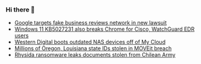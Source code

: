 ### Hi there 👋

<!--START_SECTION:feed-->
* [Google targets fake business reviews network in new lawsuit](https://www.bleepingcomputer.com/news/google/google-targets-fake-business-reviews-network-in-new-lawsuit/)
* [Windows 11 KB5027231 also breaks Chrome for Cisco, WatchGuard EDR users](https://www.bleepingcomputer.com/news/microsoft/windows-11-kb5027231-also-breaks-chrome-for-cisco-watchguard-edr-users/)
* [Western Digital boots outdated NAS devices off of My Cloud](https://www.bleepingcomputer.com/news/security/western-digital-boots-outdated-nas-devices-off-of-my-cloud/)
* [Millions of Oregon, Louisiana state IDs stolen in MOVEit breach](https://www.bleepingcomputer.com/news/security/millions-of-oregon-louisiana-state-ids-stolen-in-moveit-breach/)
* [Rhysida ransomware leaks documents stolen from Chilean Army](https://www.bleepingcomputer.com/news/security/rhysida-ransomware-leaks-documents-stolen-from-chilean-army/)
<!--END_SECTION:feed-->

<!--
**frankenk/frankenk** is a ✨ _special_ ✨ repository because its `README.md` (this file) appears on your GitHub profile.

Here are some ideas to get you started:

- 🔭 I’m currently working on ...
- 🌱 I’m currently learning ...
- 👯 I’m looking to collaborate on ...
- 🤔 I’m looking for help with ...
- 💬 Ask me about ...
- 📫 How to reach me: ...
- 😄 Pronouns: ...
- ⚡ Fun fact: ...
-->



